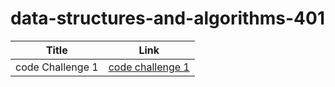 # data-structures-and-algorithms-401


| Title      | Link |
| ----------- | ----------- |
| code Challenge 1| [code challenge 1](https://ibrahimabuawad.github.io/data-structures-and-algorithms-401/JavaScript/array-reverse/README)   |
